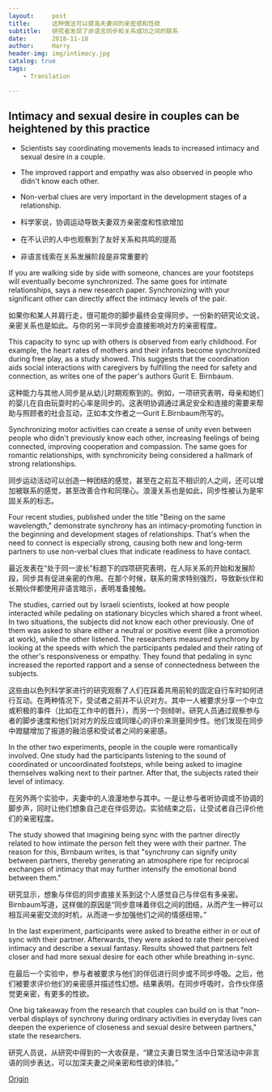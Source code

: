 ```yaml
---
layout:     post
title:      这种做法可以提高夫妻间的亲密感和性欲
subtitle:   研究者发现了非语言同步和关系成功之间的联系
date:       2018-11-18
author:     Harry
header-img: img/intimacy.jpg
catalog: true
tags:
    - Translation

---
```


## Intimacy and sexual desire in couples can be heightened by this practice

* Scientists say coordinating movements leads to increased intimacy and sexual desire in a couple.
* The improved rapport and empathy was also observed in people who didn't know each other.
* Non-verbal clues are very important in the development stages of a relationship.


* 科学家说，协调运动导致夫妻双方亲密度和性欲增加
* 在不认识的人中也观察到了友好关系和共鸣的提高
* 非语言线索在关系发展阶段是非常重要的

If you are walking side by side with someone, chances are your footsteps will eventually become synchronized. The same goes for intimate relationships, says a new research paper. Synchronizing with your significant other can directly affect the intimacy levels of the pair.

如果你和某人并肩行走，很可能你的脚步最终会变得同步。一份新的研究论文说，亲密关系也是如此。与你的另一半同步会直接影响对方的亲密程度。

This capacity to sync up with others is observed from early childhood. For example, the heart rates of mothers and their infants become synchronized during free play, as a study showed. This suggests that the coordination aids social interactions with caregivers by fulfilling the need for safety and connection, as writes one of the paper's authors Gurit E. Birnbaum.

这种能力与其他人同步是从幼儿时期观察到的。例如，一项研究表明，母亲和她们的婴儿在自由玩耍时的心率是同步的。这表明协调通过满足安全和连接的需要来帮助与照顾者的社会互动，正如本文作者之一Gurit E.Birnbaum所写的。

Synchronizing motor activities can create a sense of unity even between people who didn't previously know each other, increasing feelings of being connected, improving cooperation and compassion. The same goes for romantic relationships, with synchronicity being considered a hallmark of strong relationships.

同步运动活动可以创造一种团结的感觉，甚至在之前互不相识的人之间，还可以增加被联系的感觉，甚至改善合作和同理心。浪漫关系也是如此，同步性被认为是牢固关系的标志。

Four recent studies, published under the title "Being on the same wavelength," demonstrate synchrony has an intimacy-promoting function in the beginning and development stages of relationships. That's when the need to connect is especially strong, causing both new and long-term partners to use non-verbal clues that indicate readiness to have contact.

最近发表在“处于同一波长”标题下的四项研究表明，在人际关系的开始和发展阶段，同步具有促进亲密的作用。在那个时候，联系的需求特别强烈，导致新伙伴和长期伙伴都使用非语言暗示，表明准备接触。

The studies, carried out by Israeli scientists, looked at how people interacted while pedaling on stationary bicycles which shared a front wheel. In two situations, the subjects did not know each other previously. One of them was asked to share either a neutral or positive event (like a promotion at work), while the other listened. The researchers measured synchrony by looking at the speeds with which the participants pedaled and their rating of the other's responsiveness or empathy. They found that pedaling in sync increased the reported rapport and a sense of connectedness between the subjects.

这些由以色列科学家进行的研究观察了人们在踩着共用前轮的固定自行车时如何进行互动。在两种情况下，受试者之前并不认识对方。其中一人被要求分享一个中立或积极的事件（比如在工作中的晋升），而另一个则倾听。研究人员通过观察参与者的脚步速度和他们对对方的反应或同理心的评价来测量同步性。他们发现在同步中蹬腿增加了报道的融洽感和受试者之间的亲密感。

In the other two experiments, people in the couple were romantically involved. One study had the participants listening to the sound of coordinated or uncoordinated footsteps, while being asked to imagine themselves walking next to their partner. After that, the subjects rated their level of intimacy.

在另外两个实验中，夫妻中的人浪漫地参与其中。一是让参与者听协调或不协调的脚步声，同时让他们想象自己走在伴侣旁边。实验结束之后，让受试者自己评价他们的亲密程度。

The study showed that imagining being sync with the partner directly related to how intimate the person felt they were with their partner. The reason for this, Birnbaum writes, is that "synchrony can signify unity between partners, thereby generating an atmosphere ripe for reciprocal exchanges of intimacy that may further intensify the emotional bond between them."

研究显示，想象与伴侣的同步直接关系到这个人感觉自己与伴侣有多亲密。Birnbaum写道，这样做的原因是“同步意味着伴侣之间的团结，从而产生一种可以相互间亲密交流的时机，从而进一步加强他们之间的情感纽带。”

In the last experiment, participants were asked to breathe either in or out of sync with their partner. Afterwards, they were asked to rate their perceived intimacy and describe a sexual fantasy. Results showed that partners felt closer and had more sexual desire for each other while breathing in-sync.

在最后一个实验中，参与者被要求与他们的伴侣进行同步或不同步呼吸。之后，他们被要求评价他们的亲密感并描述性幻想。结果表明，在同步呼吸时，合作伙伴感觉更亲密，有更多的性欲。

One big takeaway from the research that couples can build on is that "non-verbal displays of synchrony during ordinary activities in everyday lives can deepen the experience of closeness and sexual desire between partners," state the researchers.

研究人员说，从研究中得到的一大收获是，“建立夫妻日常生活中日常活动中非言语的同步表达，可以加深夫妻之间亲密和性欲的体验。”

[Origin](https://bigthink.com/sex-relationships/intimacy-and-sexual-desire-in-couples-grow-by-synchronizing-movements-finds-study)
